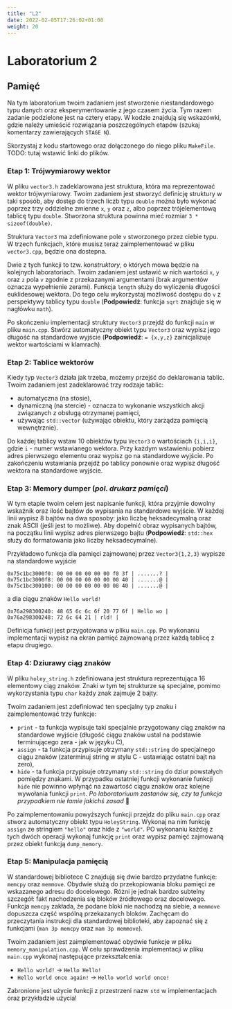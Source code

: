 ```yaml
---
title: "L2"
date: 2022-02-05T17:26:02+01:00
weight: 20
---
```


# Laboratorium 2
## Pamięć

Na tym laboratorium twoim zadaniem jest stworzenie niestandardowego typu danych oraz eksperymentowanie z jego czasem życia.
Tym razem zadanie podzielone jest na cztery etapy.
W kodzie znajdują się wskazówki, gdzie należy umieścić rozwiązania poszczególnych etapów (szukaj komentarzy zawierających `STAGE N`).

Skorzystaj z kodu startowego oraz dołączonego do niego pliku `MakeFile`.
TODO: tutaj wstawić linki do plików.

### Etap 1: Trójwymiarowy wektor
W pliku `vector3.h` zadeklarowana jest struktura, która ma reprezentować wektor trójwymiarowy.
Twoim zadaniem jest stworzyć definicję struktury w taki sposób, aby dostęp do trzech liczb typu `double` można było wykonać poprzez trzy oddzielne zmienne `x`, `y` oraz `z`, albo poprzez trójelementową tablicę typu `double`.
Stworzona struktura powinna mieć rozmiar `3 * sizeof(double)`.

Struktura `Vector3` ma zdefiniowane pole `v` stworzonego przez ciebie typu.
W trzech funkcjach, które musisz teraz zaimplementować w pliku `vector3.cpp`, będzie ona dostepna.

Dwie z tych funkcji to tzw. *konstruktory*, o których mowa będzie na kolejnych laboratoriach.
Twoim zadaniem jest ustawić w nich wartości `x`, `y` oraz `z` pola `v` zgodnie z przekazanymi argumentami (brak argumentów oznacza wypełnienie zerami).
Funkcja `length` służy do wyliczenia długości euklidesowej wektora.
Do tego celu wykorzystaj możliwość dostępu do `v` z perspektywy tablicy typu `double` (**Podpowiedź**: funkcja `sqrt` znajduje się w nagłówku `math`).

Po skończeniu implementacji struktury `Vector3` przejdź do funkcji `main` w pliku `main.cpp`. Stwórz automatyczny obiekt typu `Vector3` oraz wypisz jego długość na standardowe wyjście (**Podpowiedź**: `= {x,y,z}` zainicjalizuje wektor wartościami w klamrach).

### Etap 2: Tablice wektorów

Kiedy typ `Vector3` działa jak trzeba, możemy przejść do deklarowania tablic. Twoim zadaniem jest zadeklarować trzy rodzaje tablic:
* automatyczna (na stosie),
* dynamiczną (na stercie) - oznacza to wykonanie wszystkich akcji związanych z obsługą otrzymanej pamięci,
* używając `std::vector` (używając obiektu, który zarządza pamięcią wewnętrznie).

Do każdej tablicy wstaw 10 obiektów typu `Vector3` o wartościach `{i,i,i}`, gdzie `i` - numer wstawianego wektora.
Przy każdym wstawieniu pobierz adres pierwszego elementu oraz wypisz go na standardowe wyjście.
Po zakończeniu wstawiania przejdź po tablicy ponownie oraz wypisz długość wektora na standardowe wyjście.

### Etap 3: Memory dumper (*pol. drukarz pamięci*)

W tym etapie twoim celem jest napisanie funkcji, która przyjmie dowolny wskaźnik oraz ilość bajtów do wypisania na standardowe wyjście.
W każdej linii wypisz 8 bajtów na dwa sposoby: jako liczbę heksadecymalną oraz znak ASCII (jeśli jest to możliwe).
Aby dopełnić obraz wypisanych bajtów, na początku linii wypisz adres pierwszego bajtu (**Podpowiedź**: `std::hex` służy do formatowania jako liczby heksadecymalne).

Przykładowo funkcja dla pamięci zajmowanej przez `Vector3{1,2,3}` wypisze na standardowe wyjście
```
0x75c1bc3000f0: 00 00 00 00 00 00 f0 3f | .......? |
0x75c1bc3000f8: 00 00 00 00 00 00 00 40 | .......@ |
0x75c1bc300100: 00 00 00 00 00 00 08 40 | .......@ |
```
a dla ciągu znaków `Hello world!`
```
0x76a298300240: 48 65 6c 6c 6f 20 77 6f | Hello wo |
0x76a298300248: 72 6c 64 21 | rld! |
```

Definicja funkcji jest przygotowana w pliku `main.cpp`.
Po wykonaniu implementacji wypisz na ekran pamięć zajmowaną przez każdą tablicę z etapu drugiego.

### Etap 4: Dziurawy ciąg znaków

W pliku `holey_string.h` zdefiniowana jest struktura reprezentująca 16 elementowy ciąg znaków.
Znaki w tym tej strukturze są specjalne, pomimo wykorzystania typu `char` każdy znak zajmuje 2 bajty.

Twoim zadaniem jest zdefiniować ten specjalny typ znaku i zaimplementować trzy funkcje:
* `print` - ta funkcja wypisuje taki specjalnie przygotowany ciąg znaków na standardowe wyjście (długość ciągu znaków ustal na podstawie terminującego zera - jak w języku C),
* `assign` - ta funkcja przypisuje otrzymany `std::string` do specjalnego ciągu znaków (zaterminuj string w stylu C - ustawiając ostatni bajt na zero),
* `hide` - ta funkcja przypisuje otrzymany `std::string` do dziur powstałych pomiędzy znakami.
W przypadku ostatniej funkcji wykonanie funkcji `hide` nie powinno wpłynąć na zawartość ciągu znaków oraz kolejne wywołania funkcji `print`. *Po laboratoriuum zastanów się, czy ta funkcja przypadkiem nie łamie jakichś zasad* 🤔

Po zaimplementowaniu powyższych funkcji przejdz do pliku `main.cpp` oraz stworz automatyczny obiekt typu `HoleyString`. Wykonaj na nim funkcję `assign` ze stringiem `"hello"` oraz hide z `"world"`. PO wykonaniu każdej z tych dwóch operacji wykonaj funkcję `print` oraz wypisz pamięć zajmowaną przez obiekt funkcją `dump_memory`.


### Etap 5: Manipulacja pamięcią

W standardowej bibliotece C znajdują się dwie bardzo przydatne funkcje: `memcpy` oraz `memmove`.
Obydwie służą do przekopiowania bloku pamięci ze wskazanego adresu do docelowego.
Różni je jednak bardzo subtelny szczegół: fakt nachodzenia się bloków źródłowego oraz docelowego.
Funkcja `memcpy` zakłada, że podane bloki nie nachodzą na siebie, a `memmove` dopuszcza część wspólną przekazanych bloków.
Zachęcam do przeczytania instrukcji dla standardowej biblioteki, aby zapoznać się z funkcjami (`man 3p memcpy` oraz `mam 3p memmove`).

Twoim zadaniem jest zaimplementować obydwie funkcje w pliku `memory_manipulation.cpp`.
W celu sprawdzenia implementacji w pliku `main.cpp` wykonaj następujące przekształcenia:
* `Hello world!` -> `Hello Hello!`
* `Hello world once again!` -> `Hello world world once!`

Zabronione jest użycie funkcji z przestrzeni nazw `std` w implementacjach oraz przykładzie użycia!
